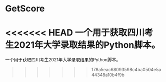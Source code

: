 # GetScore
<<<<<<< HEAD
一个用于获取四川考生2021年大学录取结果的Python脚本。
=======
一个用于获取四川考生2021年大学录取结果的Python脚本。
>>>>>>> 178a5eac68093598c4ba0504e5a44348a10b4f9b
